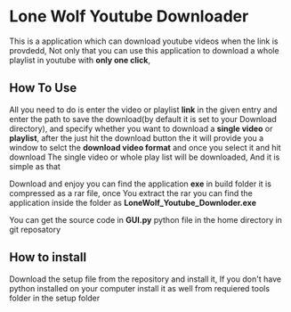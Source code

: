 # Lone Wolf Youtube Downloader

  This is a application which can download youtube videos when the link is provdedd, Not only that you can use this application to download
  a whole playlist in youtube with **only one click**,

## How To Use

  All you need to do is enter the video or playlist **link** in the given entry and enter the path to save the download(by default it is set to 
  your Download directory), and specify whether you want to download a **single video** or **playlist**,
  after the just hit the download button the it will provide you a window to selct the **download video format** and once you select it and hit 
  download The single video or whole play list will be downloaded, And it is simple as that


Download and enjoy you can find the application **exe** in build folder it is compressed as a rar file, once You extract the rar you can find
the application inside the folder as **LoneWolf_Youtube_Downloder.exe**

You can get the source code in **GUI.py** python file in the home directory in git reposatory

## How to install

  Download the setup file from the repository and install it, If you don't have python installed on your computer install it as well from 
  requiered tools folder in the setup folder
